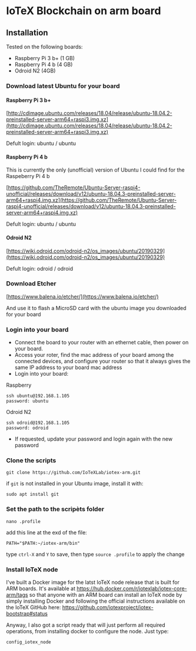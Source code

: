 # IoTeX Blockchain on arm board
## Installation
Tested on the following boards:
- Raspberry Pi 3 b+ (1 GB)
- Raspberry Pi 4 b (4 GB)
- Odroid N2 (4GB)

### Download latest Ubuntu for your board
#### Raspberry Pi 3 b+

[http://cdimage.ubuntu.com/releases/18.04/release/ubuntu-18.04.2-preinstalled-server-arm64+raspi3.img.xz](http://cdimage.ubuntu.com/releases/18.04/release/ubuntu-18.04.2-preinstalled-server-arm64+raspi3.img.xz)

Defult login: ubuntu / ubuntu


#### Raspberry Pi 4 b
This is currently the only (unofficial) version of Ubuntu I could find for the Raspeberry Pi 4 b

[https://github.com/TheRemote/Ubuntu-Server-raspi4-unofficial/releases/download/v12/ubuntu-18.04.3-preinstalled-server-arm64+raspi4.img.xz](https://github.com/TheRemote/Ubuntu-Server-raspi4-unofficial/releases/download/v12/ubuntu-18.04.3-preinstalled-server-arm64+raspi4.img.xz)

Defult login: ubuntu / ubuntu


#### Odroid N2

[https://wiki.odroid.com/odroid-n2/os_images/ubuntu/20190329](https://wiki.odroid.com/odroid-n2/os_images/ubuntu/20190329)

Defult login: odroid / odroid

### Download Etcher
[https://www.balena.io/etcher/](https://www.balena.io/etcher/)

And use it to flash a MicroSD card with the ubuntu image you downloaded for your board

### Login into your board
- Connect the board to your router with an ethernet cable, then power on your board. 
- Access your roter, find the mac address of your board among the connected devices, and configure your router so that it always gives the same IP address to your board mac address
- Login into your board:

Raspberry
```
ssh ubuntu@192.168.1.105
password: ubuntu
```
Odroid N2
```
ssh odroid@192.168.1.105
password: odroid
```
- If requested, update your password and login again with the new password

### Clone the scripts
```
git clone https://github.com/IoTeXLab/iotex-arm.git
```
if `git` is not installed in your Ubuntu image, install it with:
```
sudo apt install git
```
### Set the path to the scripèts folder
```
nano .profile
```
add this line at the exd of the file:
```
PATH="$PATH:~/iotex-arm/bin"
```
type `ctrl-X` and `Y` to save, then type `source .profile` to apply the change

### Install IoTeX node
I've built a Docker image for the latst IoTeX node release that is built for ARM boards. It's available at https://hub.docker.com/r/iotexlab/iotex-core-arm/tags so that anyone with an ARM board can install an IoTeX node by simply installing Docker and following the official instructions available on the IoTeX GitHub here: https://github.com/iotexproject/iotex-bootstrap#status

Anyway, I also got a script ready that will just perform all required operations, from installing docker to configure the node. Just type:

```
config_iotex_node
```
